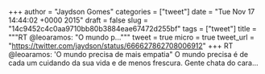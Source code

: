 
+++
author = "Jaydson Gomes"
categories = ["tweet"]
date = "Tue Nov 17 14:44:02 +0000 2015"
draft = false
slug = "14c9452c4c0aa9710bb80b3884eae67472d255bf"
tags = ["tweet"]
title = """RT @leoaramos: "O mundo p..."""
tweet = true
micro = true
tweet_url = "https://twitter.com/jaydson/status/666627862708006912"
+++
RT @leoaramos: 'O mundo precisa de mais empatia"
O mundo precisa é de cada um cuidando da sua vida e de menos frescura. Gente chata do cara…
